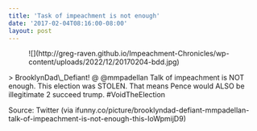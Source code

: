 ```yaml
---
title: 'Task of impeachment is not enough'
date: '2017-02-04T08:16:00-08:00'
layout: post
---
```


<figure class="wp-block-image size-full">![](http://greg-raven.github.io/Impeachment-Chronicles/wp-content/uploads/2022/12/20170204-bdd.jpg)</figure>> BrooklynDad\_Defiant! @ @mmpadellan Talk of impeachment is NOT enough. This election was STOLEN. That means Pence would ALSO be illegitimate 2 succeed trump. #VoidTheElection

Source: Twitter (via ifunny.co/picture/brooklyndad-defiant-mmpadellan-talk-of-impeachment-is-not-enough-this-IoWpmijD9)